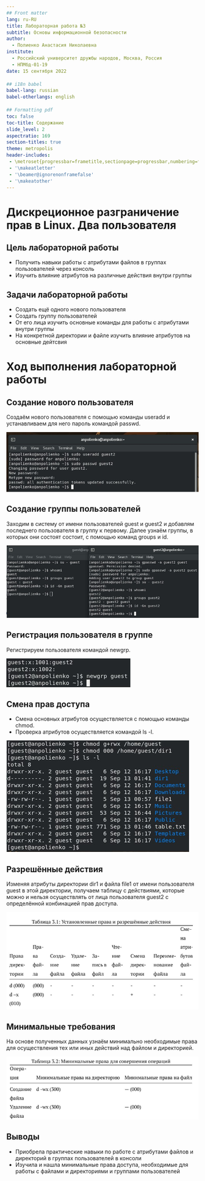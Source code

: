 ```yaml
---
## Front matter
lang: ru-RU
title: Лабораторная работа №3
subtitle: Основы информационной безопасности
author:
  - Полиенко Анастасия Николаевна
institute:
  - Российский университет дружбы народов, Москва, Россия
  - НПМбд-01-19
date: 15 сентября 2022

## i18n babel
babel-lang: russian
babel-otherlangs: english

## Formatting pdf
toc: false
toc-title: Содержание
slide_level: 2
aspectratio: 169
section-titles: true
theme: metropolis
header-includes:
 - \metroset{progressbar=frametitle,sectionpage=progressbar,numbering=fraction}
 - '\makeatletter'
 - '\beamer@ignorenonframefalse'
 - '\makeatother'
---
```


# Дискреционное разграничение прав в Linux. Два пользователя

## Цель лабораторной работы

- Получить навыки работы с атрибутами файлов в группах пользователей через консоль
- Изучить влияние атрибутов на различные действия внутри группы

## Задачи лабораторной работы

- Создать ещё одного нового пользователя
- Создать группу пользователей
- От его лица изучить основные команды для работы с атрибутами внутри группы
- На конкретной директории и файле изучить влияние атрибутов на основные дейтсвия

# Ход выполнения лабораторной работы

## Создание нового пользователя

Создаём нового пользователя с помощью команды useradd и устанавливаем для него пароль командой passwd.

![Создание пользователя](image/Screenshot_1.jpg)

## Создание группы пользователей

Заходим в систему от имени пользователей guest и guest2 и добавлям последнего пользователя в группу к первому. Далее узнаём группы, в которых они cостоят состоит, с помощью команд groups и id.

![Проверка данных пользователя](image/Screenshot_2.jpg)

## Регистрация пользователя в группе

Регистрируем пользователя командой newgrp.

![Просмотр атрибутов](image/Screenshot_3.jpg)

## Смена прав доступа

- Смена основных атрибутов осуществляется с помощью команды chmod.
- Проверка атрибутов осуществляется командой ls -l.

![Смена атрибутов](image/Screenshot_4.jpg)

## Разрешённые действия

Изменяя атрибуты директории dir1 и файла file1 от имени пользователя guest в этой директории, получаем таблицу с действиями, которые можно и нельзя осуществлять от лица пользователя guest2 с определённой конбинацией прав доступа.

![Установленные права и разрешённые действия](image/Screenshot_6.jpg)

## Минимальные требования

На основе полученных данных узнаём минимально необходимые права для осуществления тех или иных действий над файлом и директорией.

![Минимальные права](image/Screenshot_7.jpg)

## Выводы 

- Приобрела практические навыки по работе с атрибутами файлов и директорий в группах пользователей в консоли
- Изучила и нашла минимальные права доступа, необходимые для работы с файлами и директориями и группами пользователей
